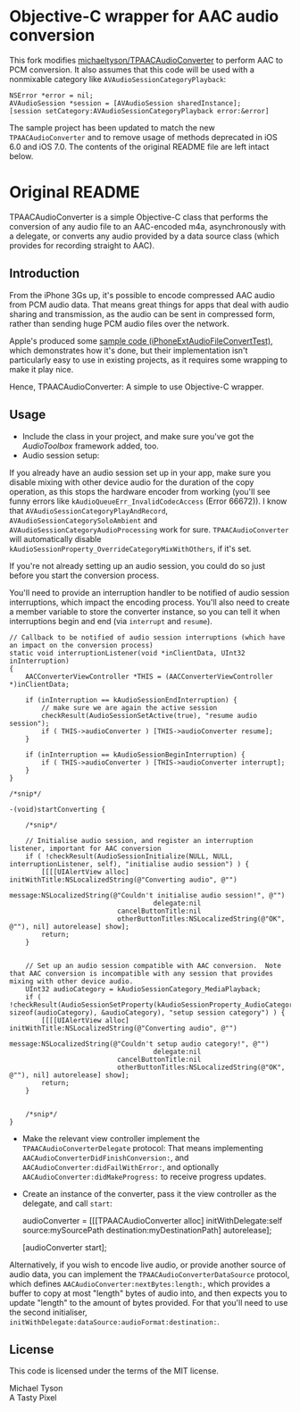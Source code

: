 Objective-C wrapper for AAC audio conversion
============================================

This fork modifies [michaeltyson/TPAACAudioConverter](https://github.com/michaeltyson/TPAACAudioConverter) to perform AAC to PCM conversion. It also assumes that this code will be used with a nonmixable category like `AVAudioSessionCategoryPlayback`:

    NSError *error = nil;
    AVAudioSession *session = [AVAudioSession sharedInstance];
    [session setCategory:AVAudioSessionCategoryPlayback error:&error]
    
The sample project has been updated to match the new `TPAACAudioConverter` and to remove usage of methods deprecated in iOS 6.0 and iOS 7.0. The contents of the original README file are left intact below.


Original README
===============

TPAACAudioConverter is a simple Objective-C class that performs the conversion of any audio file to an AAC-encoded m4a, asynchronously with a delegate, or converts any audio provided by a data source class (which provides for recording straight to AAC).


Introduction
------------

From the iPhone 3Gs up, it's possible to encode compressed AAC audio from PCM audio data.  That means great things for apps that deal with audio sharing and transmission, as the audio can be sent in compressed form, rather than sending huge PCM audio files over the network.

Apple's produced some [sample code (iPhoneExtAudioFileConvertTest)](http://developer.apple.com/library/ios/samplecode/iPhoneExtAudioFileConvertTest/Introduction/Intro.html), which demonstrates how it's done, but their implementation isn't particularly easy to use in existing projects, as it requires some wrapping to make it play nice.

Hence, TPAACAudioConverter: A simple to use Objective-C wrapper.

Usage
-----

- Include the class in your project, and make sure you've got the *AudioToolbox* framework added, too.
- Audio session setup: 

If you already have an audio session set up in your app, make sure you disable mixing with other device audio for the duration of the copy operation, as this stops the hardware encoder from working (you'll see funny errors like `kAudioQueueErr_InvalidCodecAccess` (Error 66672)).  I know that `AVAudioSessionCategoryPlayAndRecord`, `AVAudioSessionCategorySoloAmbient` and `AVAudioSessionCategoryAudioProcessing` work for sure.  `TPAACAudioConverter` will automatically disable `kAudioSessionProperty_OverrideCategoryMixWithOthers`, if it's set.

If you're not already setting up an audio session, you could do so just before you start the conversion process.

You'll need to provide an interruption handler to be notified of audio session interruptions, which impact the encoding process.  You'll also need to create a member variable to store the converter instance, so you can tell it when interruptions begin and end (via `interrupt` and `resume`).

    // Callback to be notified of audio session interruptions (which have an impact on the conversion process)
    static void interruptionListener(void *inClientData, UInt32 inInterruption)
    {
    	AACConverterViewController *THIS = (AACConverterViewController *)inClientData;
	
    	if (inInterruption == kAudioSessionEndInterruption) {
    		// make sure we are again the active session
    		checkResult(AudioSessionSetActive(true), "resume audio session");
            if ( THIS->audioConverter ) [THIS->audioConverter resume];
    	}
	
    	if (inInterruption == kAudioSessionBeginInterruption) {
            if ( THIS->audioConverter ) [THIS->audioConverter interrupt];
        }
    }

    /*snip*/

    -(void)startConverting {

        /*snip*/

        // Initialise audio session, and register an interruption listener, important for AAC conversion
        if ( !checkResult(AudioSessionInitialize(NULL, NULL, interruptionListener, self), "initialise audio session") ) {
            [[[[UIAlertView alloc] initWithTitle:NSLocalizedString(@"Converting audio", @"")
                                         message:NSLocalizedString(@"Couldn't initialise audio session!", @"")
                                        delegate:nil
                               cancelButtonTitle:nil
                               otherButtonTitles:NSLocalizedString(@"OK", @""), nil] autorelease] show];
            return;
        }
    
    
        // Set up an audio session compatible with AAC conversion.  Note that AAC conversion is incompatible with any session that provides mixing with other device audio.
        UInt32 audioCategory = kAudioSessionCategory_MediaPlayback;
        if ( !checkResult(AudioSessionSetProperty(kAudioSessionProperty_AudioCategory, sizeof(audioCategory), &audioCategory), "setup session category") ) {
            [[[[UIAlertView alloc] initWithTitle:NSLocalizedString(@"Converting audio", @"")
                                         message:NSLocalizedString(@"Couldn't setup audio category!", @"")
                                        delegate:nil
                               cancelButtonTitle:nil
                               otherButtonTitles:NSLocalizedString(@"OK", @""), nil] autorelease] show];
            return;
        } 


        /*snip*/
    }


- Make the relevant view controller implement the `TPAACAudioConverterDelegate` protocol: That means implementing `AACAudioConverterDidFinishConversion:`, and  `AACAudioConverter:didFailWithError:`, and optionally `AACAudioConverter:didMakeProgress:` to receive progress updates.
- Create an instance of the converter, pass it the view controller as the delegate, and call `start`:


    audioConverter = [[[TPAACAudioConverter alloc] initWithDelegate:self 
                                                             source:mySourcePath
                                                        destination:myDestinationPath] autorelease];

    [audioConverter start];


Alternatively, if you wish to encode live audio, or provide another source of audio data, you can implement the `TPAACAudioConverterDataSource` protocol, which defines `AACAudioConverter:nextBytes:length:`, which provides a buffer to copy at most "length" bytes of audio into, and then expects you to update "length" to the amount of bytes provided.  For that you'll need to use the second initialiser, `initWithDelegate:dataSource:audioFormat:destination:`.



License
-------

This code is licensed under the terms of the MIT license.

Michael Tyson  
A Tasty Pixel
